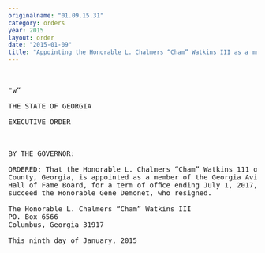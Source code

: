 ```yaml
---
originalname: "01.09.15.31"
category: orders
year: 2015
layout: order
date: "2015-01-09"
title: "Appointing the Honorable L. Chalmers “Cham” Watkins III as a member of the Georgia Aviation Hall of Fame Board"
---
```

<pre>
  

"w“

THE STATE OF GEORGIA

EXECUTIVE ORDER

 

BY THE GOVERNOR:

ORDERED: That the Honorable L. Chalmers “Cham” Watkins 111 of Muscogee
County, Georgia, is appointed as a member of the Georgia Aviation
Hall of Fame Board, for a term of ofﬁce ending July 1, 2017, to
succeed the Honorable Gene Demonet, who resigned.

The Honorable L. Chalmers “Cham” Watkins III
PO. Box 6566
Columbus, Georgia 31917

This ninth day of January, 2015

 

 

</pre>
